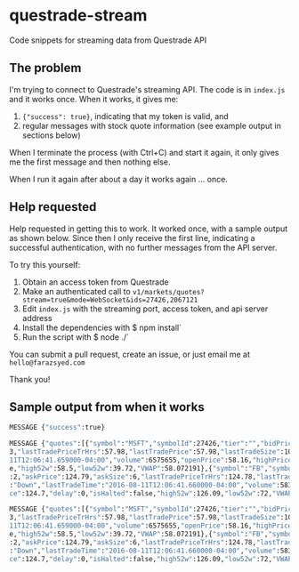 # questrade-stream
Code snippets for streaming data from Questrade API

## The problem

I'm trying to connect to Questrade's streaming API. The code is in `index.js` and it works once. When it works, it gives me:

1. `{"success": true}`, indicating that my token is valid, and
2. regular messages with stock quote information (see example output in sections below)

When I terminate the process (with Ctrl+C) and start it again, it only gives me the first message and then nothing else.

When I run it again after about a day it works again ... once.

## Help requested

Help requested in getting this to work. It worked once, with a sample output as shown below. Since then I only receive the first line, indicating a successful authentication, with no further messages from the API server.

To try this yourself:
1. Obtain an access token from Questrade
1. Make an authenticated call to `v1/markets/quotes?stream=true&mode=WebSocket&ids=27426,2067121`
1. Edit `index.js` with the streaming port, access token, and api server address
1. Install the dependencies with $ npm install`
1. Run the script with $ node ./`

You can submit a pull request, create an issue, or just email me at `hello@farazsyed.com`

Thank you!

## Sample output from when it works

```bash
MESSAGE {"success":true}

MESSAGE {"quotes":[{"symbol":"MSFT","symbolId":27426,"tier":"","bidPrice":57.97,"bidSize":31,"askPrice":57.98,"askSize":4
3,"lastTradePriceTrHrs":57.98,"lastTradePrice":57.98,"lastTradeSize":10000,"lastTradeTick":"Up","lastTradeTime":"2016-08-
11T12:06:41.659000-04:00","volume":6575655,"openPrice":58.16,"highPrice":58.32,"lowPrice":57.82,"delay":0,"isHalted":fals
e,"high52w":58.5,"low52w":39.72,"VWAP":58.072191},{"symbol":"FB","symbolId":2067121,"tier":"","bidPrice":124.78,"bidSize"
:2,"askPrice":124.79,"askSize":6,"lastTradePriceTrHrs":124.78,"lastTradePrice":124.78,"lastTradeSize":100,"lastTradeTick"
:"Down","lastTradeTime":"2016-08-11T12:06:41.660000-04:00","volume":5830314,"openPrice":125.07,"highPrice":125.48,"lowPri
ce":124.7,"delay":0,"isHalted":false,"high52w":126.09,"low52w":72,"VWAP":125.119902}]}

MESSAGE {"quotes":[{"symbol":"MSFT","symbolId":27426,"tier":"","bidPrice":57.97,"bidSize":31,"askPrice":57.98,"askSize":4
3,"lastTradePriceTrHrs":57.98,"lastTradePrice":57.98,"lastTradeSize":10000,"lastTradeTick":"Up","lastTradeTime":"2016-08-
11T12:06:41.659000-04:00","volume":6575655,"openPrice":58.16,"highPrice":58.32,"lowPrice":57.82,"delay":0,"isHalted":fals
e,"high52w":58.5,"low52w":39.72,"VWAP":58.072191},{"symbol":"FB","symbolId":2067121,"tier":"","bidPrice":124.78,"bidSize"
:2,"askPrice":124.79,"askSize":6,"lastTradePriceTrHrs":124.78,"lastTradePrice":124.78,"lastTradeSize":100,"lastTradeTick"
:"Down","lastTradeTime":"2016-08-11T12:06:41.660000-04:00","volume":5830314,"openPrice":125.07,"highPrice":125.48,"lowPri
ce":124.7,"delay":0,"isHalted":false,"high52w":126.09,"low52w":72,"VWAP":125.119902}]}
```
